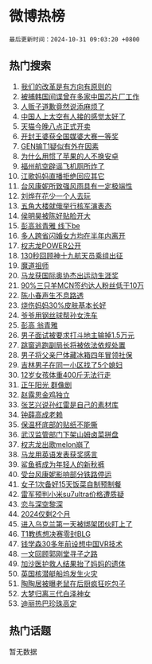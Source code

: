 # 微博热榜

`最后更新时间：2024-10-31 09:03:20 +0800`

## 热门搜索

1. [我们的改革是有方向有原则的](https://m.weibo.cn/search?containerid=100103type%3D1%26t%3D10%26q%3D%23%E6%88%91%E4%BB%AC%E7%9A%84%E6%94%B9%E9%9D%A9%E6%98%AF%E6%9C%89%E6%96%B9%E5%90%91%E6%9C%89%E5%8E%9F%E5%88%99%E7%9A%84%23&stream_entry_id=51&isnewpage=1&extparam=seat%3D1%26pos%3D0%26c_type%3D51%26cate%3D10103%26dgr%3D0%26q%3D%2523%25E6%2588%2591%25E4%25BB%25AC%25E7%259A%2584%25E6%2594%25B9%25E9%259D%25A9%25E6%2598%25AF%25E6%259C%2589%25E6%2596%25B9%25E5%2590%2591%25E6%259C%2589%25E5%258E%259F%25E5%2588%2599%25E7%259A%2584%2523%26filter_type%3Drealtimehot%26stream_entry_id%3D51%26display_time%3D1730336599%26pre_seqid%3D17303365995100124510782)
1. [被捕韩国间谍曾在多家中国芯片厂工作](https://m.weibo.cn/search?containerid=100103type%3D1%26t%3D10%26q%3D%23%E8%A2%AB%E6%8D%95%E9%9F%A9%E5%9B%BD%E9%97%B4%E8%B0%8D%E6%9B%BE%E5%9C%A8%E5%A4%9A%E5%AE%B6%E4%B8%AD%E5%9B%BD%E8%8A%AF%E7%89%87%E5%8E%82%E5%B7%A5%E4%BD%9C%23&stream_entry_id=31&isnewpage=1&extparam=seat%3D1%26pos%3D0%26lcate%3D5001%26q%3D%2523%25E8%25A2%25AB%25E6%258D%2595%25E9%259F%25A9%25E5%259B%25BD%25E9%2597%25B4%25E8%25B0%258D%25E6%259B%25BE%25E5%259C%25A8%25E5%25A4%259A%25E5%25AE%25B6%25E4%25B8%25AD%25E5%259B%25BD%25E8%258A%25AF%25E7%2589%2587%25E5%258E%2582%25E5%25B7%25A5%25E4%25BD%259C%2523%26filter_type%3Drealtimehot%26dgr%3D0%26c_type%3D31%26realpos%3D1%26flag%3D0%26cate%3D5001%26band_rank%3D1%26stream_entry_id%3D31%26display_time%3D1730336599%26pre_seqid%3D17303365995100124510782)
1. [人贩子道歉竟然说添麻烦了](https://m.weibo.cn/search?containerid=100103type%3D1%26t%3D10%26q%3D%23%E4%BA%BA%E8%B4%A9%E5%AD%90%E9%81%93%E6%AD%89%E7%AB%9F%E7%84%B6%E8%AF%B4%E6%B7%BB%E9%BA%BB%E7%83%A6%E4%BA%86%23&stream_entry_id=31&isnewpage=1&extparam=seat%3D1%26pos%3D1%26lcate%3D5001%26q%3D%2523%25E4%25BA%25BA%25E8%25B4%25A9%25E5%25AD%2590%25E9%2581%2593%25E6%25AD%2589%25E7%25AB%259F%25E7%2584%25B6%25E8%25AF%25B4%25E6%25B7%25BB%25E9%25BA%25BB%25E7%2583%25A6%25E4%25BA%2586%2523%26filter_type%3Drealtimehot%26dgr%3D0%26c_type%3D31%26realpos%3D2%26flag%3D0%26cate%3D5001%26band_rank%3D2%26stream_entry_id%3D31%26display_time%3D1730336599%26pre_seqid%3D17303365995100124510782)
1. [中国人上太空有人接的感觉太好了](https://m.weibo.cn/search?containerid=100103type%3D1%26t%3D10%26q%3D%23%E4%B8%AD%E5%9B%BD%E4%BA%BA%E4%B8%8A%E5%A4%AA%E7%A9%BA%E6%9C%89%E4%BA%BA%E6%8E%A5%E7%9A%84%E6%84%9F%E8%A7%89%E5%A4%AA%E5%A5%BD%E4%BA%86%23&stream_entry_id=31&isnewpage=1&extparam=seat%3D1%26pos%3D2%26lcate%3D5001%26q%3D%2523%25E4%25B8%25AD%25E5%259B%25BD%25E4%25BA%25BA%25E4%25B8%258A%25E5%25A4%25AA%25E7%25A9%25BA%25E6%259C%2589%25E4%25BA%25BA%25E6%258E%25A5%25E7%259A%2584%25E6%2584%259F%25E8%25A7%2589%25E5%25A4%25AA%25E5%25A5%25BD%25E4%25BA%2586%2523%26filter_type%3Drealtimehot%26dgr%3D0%26c_type%3D31%26realpos%3D3%26flag%3D0%26cate%3D5001%26band_rank%3D3%26stream_entry_id%3D31%26display_time%3D1730336599%26pre_seqid%3D17303365995100124510782)
1. [天猫今晚八点正式开卖](https://m.weibo.cn/search?containerid=100103type%3D1%26t%3D10%26q%3D%23%E5%A4%A9%E7%8C%AB%E4%BB%8A%E6%99%9A%E5%85%AB%E7%82%B9%E6%AD%A3%E5%BC%8F%E5%BC%80%E5%8D%96%23&stream_entry_id=31&isnewpage=1&extparam=seat%3D1%26pos%3D3%26lcate%3D5001%26is_ad_pos%3D1%26q%3D%2523%25E5%25A4%25A9%25E7%258C%25AB%25E4%25BB%258A%25E6%2599%259A%25E5%2585%25AB%25E7%2582%25B9%25E6%25AD%25A3%25E5%25BC%258F%25E5%25BC%2580%25E5%258D%2596%2523%26filter_type%3Drealtimehot%26dgr%3D0%26adid%3D262545%26cate%3D5001%26topic_ad%3D1%26band_rank%3D4%26c_type%3D31%26stream_entry_id%3D31%26display_time%3D1730336599%26pre_seqid%3D17303365995100124510782)
1. [开封王婆获全国媒婆大赛一等奖](https://m.weibo.cn/search?containerid=100103type%3D1%26t%3D10%26q%3D%23%E5%BC%80%E5%B0%81%E7%8E%8B%E5%A9%86%E8%8E%B7%E5%85%A8%E5%9B%BD%E5%AA%92%E5%A9%86%E5%A4%A7%E8%B5%9B%E4%B8%80%E7%AD%89%E5%A5%96%23&stream_entry_id=31&isnewpage=1&extparam=seat%3D1%26pos%3D4%26lcate%3D5001%26q%3D%2523%25E5%25BC%2580%25E5%25B0%2581%25E7%258E%258B%25E5%25A9%2586%25E8%258E%25B7%25E5%2585%25A8%25E5%259B%25BD%25E5%25AA%2592%25E5%25A9%2586%25E5%25A4%25A7%25E8%25B5%259B%25E4%25B8%2580%25E7%25AD%2589%25E5%25A5%2596%2523%26filter_type%3Drealtimehot%26dgr%3D0%26c_type%3D31%26realpos%3D4%26flag%3D1%26cate%3D5001%26band_rank%3D4%26stream_entry_id%3D31%26display_time%3D1730336599%26pre_seqid%3D17303365995100124510782)
1. [GEN输T1疑似有外在因素](https://m.weibo.cn/search?containerid=100103type%3D1%26t%3D10%26q%3D%23GEN%E8%BE%93T1%E7%96%91%E4%BC%BC%E6%9C%89%E5%A4%96%E5%9C%A8%E5%9B%A0%E7%B4%A0%23&stream_entry_id=31&isnewpage=1&extparam=seat%3D1%26pos%3D5%26lcate%3D5001%26q%3D%2523GEN%25E8%25BE%2593T1%25E7%2596%2591%25E4%25BC%25BC%25E6%259C%2589%25E5%25A4%2596%25E5%259C%25A8%25E5%259B%25A0%25E7%25B4%25A0%2523%26filter_type%3Drealtimehot%26dgr%3D0%26c_type%3D31%26realpos%3D5%26flag%3D1%26cate%3D5001%26band_rank%3D5%26stream_entry_id%3D31%26display_time%3D1730336599%26pre_seqid%3D17303365995100124510782)
1. [为什么用惯了苹果的人不换安卓](https://m.weibo.cn/search?containerid=100103type%3D1%26t%3D10%26q%3D%23%E4%B8%BA%E4%BB%80%E4%B9%88%E7%94%A8%E6%83%AF%E4%BA%86%E8%8B%B9%E6%9E%9C%E7%9A%84%E4%BA%BA%E4%B8%8D%E6%8D%A2%E5%AE%89%E5%8D%93%23&stream_entry_id=31&isnewpage=1&extparam=seat%3D1%26pos%3D6%26lcate%3D5001%26q%3D%2523%25E4%25B8%25BA%25E4%25BB%2580%25E4%25B9%2588%25E7%2594%25A8%25E6%2583%25AF%25E4%25BA%2586%25E8%258B%25B9%25E6%259E%259C%25E7%259A%2584%25E4%25BA%25BA%25E4%25B8%258D%25E6%258D%25A2%25E5%25AE%2589%25E5%258D%2593%2523%26filter_type%3Drealtimehot%26dgr%3D0%26c_type%3D31%26realpos%3D6%26flag%3D0%26cate%3D5001%26band_rank%3D6%26stream_entry_id%3D31%26display_time%3D1730336599%26pre_seqid%3D17303365995100124510782)
1. [福州航空辟谣飞机厕所炸了](https://m.weibo.cn/search?containerid=100103type%3D1%26t%3D10%26q%3D%23%E7%A6%8F%E5%B7%9E%E8%88%AA%E7%A9%BA%E8%BE%9F%E8%B0%A3%E9%A3%9E%E6%9C%BA%E5%8E%95%E6%89%80%E7%82%B8%E4%BA%86%23&stream_entry_id=31&isnewpage=1&extparam=seat%3D1%26pos%3D7%26lcate%3D5001%26is_ad_pos%3D1%26q%3D%2523%25E7%25A6%258F%25E5%25B7%259E%25E8%2588%25AA%25E7%25A9%25BA%25E8%25BE%259F%25E8%25B0%25A3%25E9%25A3%259E%25E6%259C%25BA%25E5%258E%2595%25E6%2589%2580%25E7%2582%25B8%25E4%25BA%2586%2523%26filter_type%3Drealtimehot%26dgr%3D0%26cate%3D5001%26adid%3D262643%26band_rank%3D7%26c_type%3D31%26stream_entry_id%3D31%26display_time%3D1730336599%26pre_seqid%3D17303365995100124510782)
1. [江歌妈妈直播拒绝回应其它](https://m.weibo.cn/search?containerid=100103type%3D1%26t%3D10%26q%3D%23%E6%B1%9F%E6%AD%8C%E5%A6%88%E5%A6%88%E7%9B%B4%E6%92%AD%E6%8B%92%E7%BB%9D%E5%9B%9E%E5%BA%94%E5%85%B6%E5%AE%83%23&stream_entry_id=31&isnewpage=1&extparam=seat%3D1%26pos%3D8%26lcate%3D5001%26q%3D%2523%25E6%25B1%259F%25E6%25AD%258C%25E5%25A6%2588%25E5%25A6%2588%25E7%259B%25B4%25E6%2592%25AD%25E6%258B%2592%25E7%25BB%259D%25E5%259B%259E%25E5%25BA%2594%25E5%2585%25B6%25E5%25AE%2583%2523%26filter_type%3Drealtimehot%26dgr%3D0%26c_type%3D31%26realpos%3D7%26flag%3D1%26cate%3D5001%26band_rank%3D7%26stream_entry_id%3D31%26display_time%3D1730336599%26pre_seqid%3D17303365995100124510782)
1. [台风康妮所致强风雨具有一定极端性](https://m.weibo.cn/search?containerid=100103type%3D1%26t%3D10%26q%3D%23%E5%8F%B0%E9%A3%8E%E5%BA%B7%E5%A6%AE%E6%89%80%E8%87%B4%E5%BC%BA%E9%A3%8E%E9%9B%A8%E5%85%B7%E6%9C%89%E4%B8%80%E5%AE%9A%E6%9E%81%E7%AB%AF%E6%80%A7%23&stream_entry_id=31&isnewpage=1&extparam=seat%3D1%26pos%3D9%26lcate%3D5001%26q%3D%2523%25E5%258F%25B0%25E9%25A3%258E%25E5%25BA%25B7%25E5%25A6%25AE%25E6%2589%2580%25E8%2587%25B4%25E5%25BC%25BA%25E9%25A3%258E%25E9%259B%25A8%25E5%2585%25B7%25E6%259C%2589%25E4%25B8%2580%25E5%25AE%259A%25E6%259E%2581%25E7%25AB%25AF%25E6%2580%25A7%2523%26filter_type%3Drealtimehot%26dgr%3D0%26c_type%3D31%26realpos%3D8%26flag%3D0%26cate%3D5001%26band_rank%3D8%26stream_entry_id%3D31%26display_time%3D1730336599%26pre_seqid%3D17303365995100124510782)
1. [刘烨在花少一个人去玩](https://m.weibo.cn/search?containerid=100103type%3D1%26t%3D10%26q%3D%E5%88%98%E7%83%A8%E5%9C%A8%E8%8A%B1%E5%B0%91%E4%B8%80%E4%B8%AA%E4%BA%BA%E5%8E%BB%E7%8E%A9&stream_entry_id=31&isnewpage=1&extparam=seat%3D1%26pos%3D10%26lcate%3D5001%26q%3D%25E5%2588%2598%25E7%2583%25A8%25E5%259C%25A8%25E8%258A%25B1%25E5%25B0%2591%25E4%25B8%2580%25E4%25B8%25AA%25E4%25BA%25BA%25E5%258E%25BB%25E7%258E%25A9%26filter_type%3Drealtimehot%26dgr%3D0%26c_type%3D31%26realpos%3D9%26flag%3D0%26cate%3D5001%26band_rank%3D9%26stream_entry_id%3D31%26display_time%3D1730336599%26pre_seqid%3D17303365995100124510782)
1. [五角大楼就俄举行核军演表态](https://m.weibo.cn/search?containerid=100103type%3D1%26t%3D10%26q%3D%23%E4%BA%94%E8%A7%92%E5%A4%A7%E6%A5%BC%E5%B0%B1%E4%BF%84%E4%B8%BE%E8%A1%8C%E6%A0%B8%E5%86%9B%E6%BC%94%E8%A1%A8%E6%80%81%23&stream_entry_id=31&isnewpage=1&extparam=seat%3D1%26pos%3D11%26lcate%3D5001%26q%3D%2523%25E4%25BA%2594%25E8%25A7%2592%25E5%25A4%25A7%25E6%25A5%25BC%25E5%25B0%25B1%25E4%25BF%2584%25E4%25B8%25BE%25E8%25A1%258C%25E6%25A0%25B8%25E5%2586%259B%25E6%25BC%2594%25E8%25A1%25A8%25E6%2580%2581%2523%26filter_type%3Drealtimehot%26dgr%3D0%26c_type%3D31%26realpos%3D10%26flag%3D0%26cate%3D5001%26band_rank%3D10%26stream_entry_id%3D31%26display_time%3D1730336599%26pre_seqid%3D17303365995100124510782)
1. [侯明昊被陈好贴脸开大](https://m.weibo.cn/search?containerid=100103type%3D1%26t%3D10%26q%3D%23%E4%BE%AF%E6%98%8E%E6%98%8A%E8%A2%AB%E9%99%88%E5%A5%BD%E8%B4%B4%E8%84%B8%E5%BC%80%E5%A4%A7%23&stream_entry_id=31&isnewpage=1&extparam=seat%3D1%26pos%3D12%26lcate%3D5001%26q%3D%2523%25E4%25BE%25AF%25E6%2598%258E%25E6%2598%258A%25E8%25A2%25AB%25E9%2599%2588%25E5%25A5%25BD%25E8%25B4%25B4%25E8%2584%25B8%25E5%25BC%2580%25E5%25A4%25A7%2523%26filter_type%3Drealtimehot%26dgr%3D0%26c_type%3D31%26realpos%3D11%26flag%3D0%26cate%3D5001%26band_rank%3D11%26stream_entry_id%3D31%26display_time%3D1730336599%26pre_seqid%3D17303365995100124510782)
1. [彭高翁青雅 线下be](https://m.weibo.cn/search?containerid=100103type%3D1%26t%3D10%26q%3D%E5%BD%AD%E9%AB%98%E7%BF%81%E9%9D%92%E9%9B%85+%E7%BA%BF%E4%B8%8Bbe&stream_entry_id=31&isnewpage=1&extparam=seat%3D1%26pos%3D13%26lcate%3D5001%26q%3D%25E5%25BD%25AD%25E9%25AB%2598%25E7%25BF%2581%25E9%259D%2592%25E9%259B%2585%2520%25E7%25BA%25BF%25E4%25B8%258Bbe%26filter_type%3Drealtimehot%26dgr%3D0%26c_type%3D31%26realpos%3D12%26flag%3D0%26cate%3D5001%26band_rank%3D12%26stream_entry_id%3D31%26display_time%3D1730336599%26pre_seqid%3D17303365995100124510782)
1. [多人跨省闪婚女方均在半年内离开](https://m.weibo.cn/search?containerid=100103type%3D1%26t%3D10%26q%3D%23%E5%A4%9A%E4%BA%BA%E8%B7%A8%E7%9C%81%E9%97%AA%E5%A9%9A%E5%A5%B3%E6%96%B9%E5%9D%87%E5%9C%A8%E5%8D%8A%E5%B9%B4%E5%86%85%E7%A6%BB%E5%BC%80%23&stream_entry_id=31&isnewpage=1&extparam=seat%3D1%26pos%3D14%26lcate%3D5001%26q%3D%2523%25E5%25A4%259A%25E4%25BA%25BA%25E8%25B7%25A8%25E7%259C%2581%25E9%2597%25AA%25E5%25A9%259A%25E5%25A5%25B3%25E6%2596%25B9%25E5%259D%2587%25E5%259C%25A8%25E5%258D%258A%25E5%25B9%25B4%25E5%2586%2585%25E7%25A6%25BB%25E5%25BC%2580%2523%26filter_type%3Drealtimehot%26dgr%3D0%26c_type%3D31%26realpos%3D13%26flag%3D0%26cate%3D5001%26band_rank%3D13%26stream_entry_id%3D31%26display_time%3D1730336599%26pre_seqid%3D17303365995100124510782)
1. [权志龙POWER公开](https://m.weibo.cn/search?containerid=100103type%3D1%26t%3D10%26q%3D%23%E6%9D%83%E5%BF%97%E9%BE%99POWER%E5%85%AC%E5%BC%80%23&stream_entry_id=31&isnewpage=1&extparam=seat%3D1%26pos%3D15%26lcate%3D5001%26q%3D%2523%25E6%259D%2583%25E5%25BF%2597%25E9%25BE%2599POWER%25E5%2585%25AC%25E5%25BC%2580%2523%26filter_type%3Drealtimehot%26dgr%3D0%26c_type%3D31%26realpos%3D14%26flag%3D1%26cate%3D5001%26band_rank%3D14%26stream_entry_id%3D31%26display_time%3D1730336599%26pre_seqid%3D17303365995100124510782)
1. [130秒回顾神十九航天员乘组出征](https://m.weibo.cn/search?containerid=100103type%3D1%26t%3D10%26q%3D%23130%E7%A7%92%E5%9B%9E%E9%A1%BE%E7%A5%9E%E5%8D%81%E4%B9%9D%E8%88%AA%E5%A4%A9%E5%91%98%E4%B9%98%E7%BB%84%E5%87%BA%E5%BE%81%23&stream_entry_id=31&isnewpage=1&extparam=seat%3D1%26pos%3D16%26lcate%3D5001%26q%3D%2523130%25E7%25A7%2592%25E5%259B%259E%25E9%25A1%25BE%25E7%25A5%259E%25E5%258D%2581%25E4%25B9%259D%25E8%2588%25AA%25E5%25A4%25A9%25E5%2591%2598%25E4%25B9%2598%25E7%25BB%2584%25E5%2587%25BA%25E5%25BE%2581%2523%26filter_type%3Drealtimehot%26dgr%3D0%26c_type%3D31%26realpos%3D15%26flag%3D1%26cate%3D5001%26band_rank%3D15%26stream_entry_id%3D31%26display_time%3D1730336599%26pre_seqid%3D17303365995100124510782)
1. [魔道祖师](https://m.weibo.cn/search?containerid=100103type%3D1%26t%3D10%26q%3D%E9%AD%94%E9%81%93%E7%A5%96%E5%B8%88&stream_entry_id=31&isnewpage=1&extparam=seat%3D1%26pos%3D17%26lcate%3D5001%26q%3D%25E9%25AD%2594%25E9%2581%2593%25E7%25A5%2596%25E5%25B8%2588%26filter_type%3Drealtimehot%26dgr%3D0%26c_type%3D31%26realpos%3D16%26flag%3D1%26cate%3D5001%26band_rank%3D16%26stream_entry_id%3D31%26display_time%3D1730336599%26pre_seqid%3D17303365995100124510782)
1. [马龙获国际奥协杰出运动生涯奖](https://m.weibo.cn/search?containerid=100103type%3D1%26t%3D10%26q%3D%23%E9%A9%AC%E9%BE%99%E8%8E%B7%E5%9B%BD%E9%99%85%E5%A5%A5%E5%8D%8F%E6%9D%B0%E5%87%BA%E8%BF%90%E5%8A%A8%E7%94%9F%E6%B6%AF%E5%A5%96%23&stream_entry_id=31&isnewpage=1&extparam=seat%3D1%26pos%3D18%26lcate%3D5001%26q%3D%2523%25E9%25A9%25AC%25E9%25BE%2599%25E8%258E%25B7%25E5%259B%25BD%25E9%2599%2585%25E5%25A5%25A5%25E5%258D%258F%25E6%259D%25B0%25E5%2587%25BA%25E8%25BF%2590%25E5%258A%25A8%25E7%2594%259F%25E6%25B6%25AF%25E5%25A5%2596%2523%26filter_type%3Drealtimehot%26dgr%3D0%26c_type%3D31%26realpos%3D17%26flag%3D1%26cate%3D5001%26band_rank%3D17%26stream_entry_id%3D31%26display_time%3D1730336599%26pre_seqid%3D17303365995100124510782)
1. [90%三只羊MCN签约达人粉丝低于10万](https://m.weibo.cn/search?containerid=100103type%3D1%26t%3D10%26q%3D%2390%25%E4%B8%89%E5%8F%AA%E7%BE%8AMCN%E7%AD%BE%E7%BA%A6%E8%BE%BE%E4%BA%BA%E7%B2%89%E4%B8%9D%E4%BD%8E%E4%BA%8E10%E4%B8%87%23&stream_entry_id=31&isnewpage=1&extparam=seat%3D1%26pos%3D19%26lcate%3D5001%26q%3D%252390%2525%25E4%25B8%2589%25E5%258F%25AA%25E7%25BE%258AMCN%25E7%25AD%25BE%25E7%25BA%25A6%25E8%25BE%25BE%25E4%25BA%25BA%25E7%25B2%2589%25E4%25B8%259D%25E4%25BD%258E%25E4%25BA%258E10%25E4%25B8%2587%2523%26filter_type%3Drealtimehot%26dgr%3D0%26c_type%3D31%26realpos%3D18%26flag%3D0%26cate%3D5001%26band_rank%3D18%26stream_entry_id%3D31%26display_time%3D1730336599%26pre_seqid%3D17303365995100124510782)
1. [陈小春声生不息路透](https://m.weibo.cn/search?containerid=100103type%3D1%26t%3D10%26q%3D%E9%99%88%E5%B0%8F%E6%98%A5%E5%A3%B0%E7%94%9F%E4%B8%8D%E6%81%AF%E8%B7%AF%E9%80%8F&stream_entry_id=31&isnewpage=1&extparam=seat%3D1%26pos%3D20%26lcate%3D5001%26q%3D%25E9%2599%2588%25E5%25B0%258F%25E6%2598%25A5%25E5%25A3%25B0%25E7%2594%259F%25E4%25B8%258D%25E6%2581%25AF%25E8%25B7%25AF%25E9%2580%258F%26filter_type%3Drealtimehot%26dgr%3D0%26c_type%3D31%26realpos%3D19%26flag%3D1%26cate%3D5001%26band_rank%3D19%26stream_entry_id%3D31%26display_time%3D1730336599%26pre_seqid%3D17303365995100124510782)
1. [烧伤妈妈30%皮肤基本长好](https://m.weibo.cn/search?containerid=100103type%3D1%26t%3D10%26q%3D%23%E7%83%A7%E4%BC%A4%E5%A6%88%E5%A6%8830%25%E7%9A%AE%E8%82%A4%E5%9F%BA%E6%9C%AC%E9%95%BF%E5%A5%BD%23&stream_entry_id=31&isnewpage=1&extparam=seat%3D1%26pos%3D21%26lcate%3D5001%26q%3D%2523%25E7%2583%25A7%25E4%25BC%25A4%25E5%25A6%2588%25E5%25A6%258830%2525%25E7%259A%25AE%25E8%2582%25A4%25E5%259F%25BA%25E6%259C%25AC%25E9%2595%25BF%25E5%25A5%25BD%2523%26filter_type%3Drealtimehot%26dgr%3D0%26c_type%3D31%26realpos%3D20%26flag%3D0%26cate%3D5001%26band_rank%3D20%26stream_entry_id%3D31%26display_time%3D1730336599%26pre_seqid%3D17303365995100124510782)
1. [爷爷用钢丝球帮孙女洗车](https://m.weibo.cn/search?containerid=100103type%3D1%26t%3D10%26q%3D%23%E7%88%B7%E7%88%B7%E7%94%A8%E9%92%A2%E4%B8%9D%E7%90%83%E5%B8%AE%E5%AD%99%E5%A5%B3%E6%B4%97%E8%BD%A6%23&stream_entry_id=31&isnewpage=1&extparam=seat%3D1%26pos%3D22%26lcate%3D5001%26q%3D%2523%25E7%2588%25B7%25E7%2588%25B7%25E7%2594%25A8%25E9%2592%25A2%25E4%25B8%259D%25E7%2590%2583%25E5%25B8%25AE%25E5%25AD%2599%25E5%25A5%25B3%25E6%25B4%2597%25E8%25BD%25A6%2523%26filter_type%3Drealtimehot%26dgr%3D0%26c_type%3D31%26realpos%3D21%26flag%3D32768%26cate%3D5001%26band_rank%3D21%26stream_entry_id%3D31%26display_time%3D1730336599%26pre_seqid%3D17303365995100124510782)
1. [彭高 翁青雅](https://m.weibo.cn/search?containerid=100103type%3D1%26t%3D10%26q%3D%E5%BD%AD%E9%AB%98+%E7%BF%81%E9%9D%92%E9%9B%85&stream_entry_id=31&isnewpage=1&extparam=seat%3D1%26pos%3D23%26lcate%3D5001%26q%3D%25E5%25BD%25AD%25E9%25AB%2598%2520%25E7%25BF%2581%25E9%259D%2592%25E9%259B%2585%26filter_type%3Drealtimehot%26dgr%3D0%26c_type%3D31%26realpos%3D22%26flag%3D0%26cate%3D5001%26band_rank%3D22%26stream_entry_id%3D31%26display_time%3D1730336599%26pre_seqid%3D17303365995100124510782)
1. [男子面试被要求打斗地主输掉1.5万元](https://m.weibo.cn/search?containerid=100103type%3D1%26t%3D10%26q%3D%23%E7%94%B7%E5%AD%90%E9%9D%A2%E8%AF%95%E8%A2%AB%E8%A6%81%E6%B1%82%E6%89%93%E6%96%97%E5%9C%B0%E4%B8%BB%E8%BE%93%E6%8E%891.5%E4%B8%87%E5%85%83%23&stream_entry_id=31&isnewpage=1&extparam=seat%3D1%26pos%3D24%26lcate%3D5001%26q%3D%2523%25E7%2594%25B7%25E5%25AD%2590%25E9%259D%25A2%25E8%25AF%2595%25E8%25A2%25AB%25E8%25A6%2581%25E6%25B1%2582%25E6%2589%2593%25E6%2596%2597%25E5%259C%25B0%25E4%25B8%25BB%25E8%25BE%2593%25E6%258E%25891.5%25E4%25B8%2587%25E5%2585%2583%2523%26filter_type%3Drealtimehot%26dgr%3D0%26c_type%3D31%26realpos%3D23%26flag%3D0%26cate%3D5001%26band_rank%3D23%26stream_entry_id%3D31%26display_time%3D1730336599%26pre_seqid%3D17303365995100124510782)
1. [跳窗逃跑副局长将被依法依规处置](https://m.weibo.cn/search?containerid=100103type%3D1%26t%3D10%26q%3D%23%E8%B7%B3%E7%AA%97%E9%80%83%E8%B7%91%E5%89%AF%E5%B1%80%E9%95%BF%E5%B0%86%E8%A2%AB%E4%BE%9D%E6%B3%95%E4%BE%9D%E8%A7%84%E5%A4%84%E7%BD%AE%23&stream_entry_id=31&isnewpage=1&extparam=seat%3D1%26pos%3D25%26lcate%3D5001%26q%3D%2523%25E8%25B7%25B3%25E7%25AA%2597%25E9%2580%2583%25E8%25B7%2591%25E5%2589%25AF%25E5%25B1%2580%25E9%2595%25BF%25E5%25B0%2586%25E8%25A2%25AB%25E4%25BE%259D%25E6%25B3%2595%25E4%25BE%259D%25E8%25A7%2584%25E5%25A4%2584%25E7%25BD%25AE%2523%26filter_type%3Drealtimehot%26dgr%3D0%26c_type%3D31%26realpos%3D24%26flag%3D0%26cate%3D5001%26band_rank%3D24%26stream_entry_id%3D31%26display_time%3D1730336599%26pre_seqid%3D17303365995100124510782)
1. [男子将父亲尸体藏冰箱四年冒领社保](https://m.weibo.cn/search?containerid=100103type%3D1%26t%3D10%26q%3D%23%E7%94%B7%E5%AD%90%E5%B0%86%E7%88%B6%E4%BA%B2%E5%B0%B8%E4%BD%93%E8%97%8F%E5%86%B0%E7%AE%B1%E5%9B%9B%E5%B9%B4%E5%86%92%E9%A2%86%E7%A4%BE%E4%BF%9D%23&stream_entry_id=31&isnewpage=1&extparam=seat%3D1%26pos%3D26%26lcate%3D5001%26q%3D%2523%25E7%2594%25B7%25E5%25AD%2590%25E5%25B0%2586%25E7%2588%25B6%25E4%25BA%25B2%25E5%25B0%25B8%25E4%25BD%2593%25E8%2597%258F%25E5%2586%25B0%25E7%25AE%25B1%25E5%259B%259B%25E5%25B9%25B4%25E5%2586%2592%25E9%25A2%2586%25E7%25A4%25BE%25E4%25BF%259D%2523%26filter_type%3Drealtimehot%26dgr%3D0%26c_type%3D31%26realpos%3D25%26flag%3D0%26cate%3D5001%26band_rank%3D25%26stream_entry_id%3D31%26display_time%3D1730336599%26pre_seqid%3D17303365995100124510782)
1. [吉林男子在同一小区找了5个媳妇](https://m.weibo.cn/search?containerid=100103type%3D1%26t%3D10%26q%3D%23%E5%90%89%E6%9E%97%E7%94%B7%E5%AD%90%E5%9C%A8%E5%90%8C%E4%B8%80%E5%B0%8F%E5%8C%BA%E6%89%BE%E4%BA%865%E4%B8%AA%E5%AA%B3%E5%A6%87%23&stream_entry_id=31&isnewpage=1&extparam=seat%3D1%26pos%3D27%26lcate%3D5001%26q%3D%2523%25E5%2590%2589%25E6%259E%2597%25E7%2594%25B7%25E5%25AD%2590%25E5%259C%25A8%25E5%2590%258C%25E4%25B8%2580%25E5%25B0%258F%25E5%258C%25BA%25E6%2589%25BE%25E4%25BA%25865%25E4%25B8%25AA%25E5%25AA%25B3%25E5%25A6%2587%2523%26filter_type%3Drealtimehot%26dgr%3D0%26c_type%3D31%26realpos%3D26%26flag%3D1%26cate%3D5001%26band_rank%3D26%26stream_entry_id%3D31%26display_time%3D1730336599%26pre_seqid%3D17303365995100124510782)
1. [12岁女孩体重400斤无法行走](https://m.weibo.cn/search?containerid=100103type%3D1%26t%3D10%26q%3D%2312%E5%B2%81%E5%A5%B3%E5%AD%A9%E4%BD%93%E9%87%8D400%E6%96%A4%E6%97%A0%E6%B3%95%E8%A1%8C%E8%B5%B0%23&stream_entry_id=31&isnewpage=1&extparam=seat%3D1%26pos%3D28%26lcate%3D5001%26q%3D%252312%25E5%25B2%2581%25E5%25A5%25B3%25E5%25AD%25A9%25E4%25BD%2593%25E9%2587%258D400%25E6%2596%25A4%25E6%2597%25A0%25E6%25B3%2595%25E8%25A1%258C%25E8%25B5%25B0%2523%26filter_type%3Drealtimehot%26dgr%3D0%26c_type%3D31%26realpos%3D27%26flag%3D0%26cate%3D5001%26band_rank%3D27%26stream_entry_id%3D31%26display_time%3D1730336599%26pre_seqid%3D17303365995100124510782)
1. [正午阳光 群像剧](https://m.weibo.cn/search?containerid=100103type%3D1%26t%3D10%26q%3D%E6%AD%A3%E5%8D%88%E9%98%B3%E5%85%89+%E7%BE%A4%E5%83%8F%E5%89%A7&stream_entry_id=31&isnewpage=1&extparam=seat%3D1%26pos%3D29%26lcate%3D5001%26q%3D%25E6%25AD%25A3%25E5%258D%2588%25E9%2598%25B3%25E5%2585%2589%2520%25E7%25BE%25A4%25E5%2583%258F%25E5%2589%25A7%26filter_type%3Drealtimehot%26dgr%3D0%26c_type%3D31%26realpos%3D28%26flag%3D0%26cate%3D5001%26band_rank%3D28%26stream_entry_id%3D31%26display_time%3D1730336599%26pre_seqid%3D17303365995100124510782)
1. [赵露思金鸡独立](https://m.weibo.cn/search?containerid=100103type%3D1%26t%3D10%26q%3D%23%E8%B5%B5%E9%9C%B2%E6%80%9D%E9%87%91%E9%B8%A1%E7%8B%AC%E7%AB%8B%23&stream_entry_id=31&isnewpage=1&extparam=seat%3D1%26pos%3D30%26lcate%3D5001%26q%3D%2523%25E8%25B5%25B5%25E9%259C%25B2%25E6%2580%259D%25E9%2587%2591%25E9%25B8%25A1%25E7%258B%25AC%25E7%25AB%258B%2523%26filter_type%3Drealtimehot%26dgr%3D0%26c_type%3D31%26realpos%3D29%26flag%3D1%26cate%3D5001%26band_rank%3D29%26stream_entry_id%3D31%26display_time%3D1730336599%26pre_seqid%3D17303365995100124510782)
1. [张艺兴说孙红雷是自己的素材库](https://m.weibo.cn/search?containerid=100103type%3D1%26t%3D10%26q%3D%23%E5%BC%A0%E8%89%BA%E5%85%B4%E8%AF%B4%E5%AD%99%E7%BA%A2%E9%9B%B7%E6%98%AF%E8%87%AA%E5%B7%B1%E7%9A%84%E7%B4%A0%E6%9D%90%E5%BA%93%23&stream_entry_id=31&isnewpage=1&extparam=seat%3D1%26pos%3D31%26lcate%3D5001%26q%3D%2523%25E5%25BC%25A0%25E8%2589%25BA%25E5%2585%25B4%25E8%25AF%25B4%25E5%25AD%2599%25E7%25BA%25A2%25E9%259B%25B7%25E6%2598%25AF%25E8%2587%25AA%25E5%25B7%25B1%25E7%259A%2584%25E7%25B4%25A0%25E6%259D%2590%25E5%25BA%2593%2523%26filter_type%3Drealtimehot%26dgr%3D0%26c_type%3D31%26realpos%3D30%26flag%3D0%26cate%3D5001%26band_rank%3D30%26stream_entry_id%3D31%26display_time%3D1730336599%26pre_seqid%3D17303365995100124510782)
1. [钟薛高成老赖](https://m.weibo.cn/search?containerid=100103type%3D1%26t%3D10%26q%3D%23%E9%92%9F%E8%96%9B%E9%AB%98%E6%88%90%E8%80%81%E8%B5%96%23&stream_entry_id=31&isnewpage=1&extparam=seat%3D1%26pos%3D32%26lcate%3D5001%26q%3D%2523%25E9%2592%259F%25E8%2596%259B%25E9%25AB%2598%25E6%2588%2590%25E8%2580%2581%25E8%25B5%2596%2523%26filter_type%3Drealtimehot%26dgr%3D0%26c_type%3D31%26realpos%3D31%26flag%3D1%26cate%3D5001%26band_rank%3D31%26stream_entry_id%3D31%26display_time%3D1730336599%26pre_seqid%3D17303365995100124510782)
1. [保温杯底部的贴纸不能撕](https://m.weibo.cn/search?containerid=100103type%3D1%26t%3D10%26q%3D%E4%BF%9D%E6%B8%A9%E6%9D%AF%E5%BA%95%E9%83%A8%E7%9A%84%E8%B4%B4%E7%BA%B8%E4%B8%8D%E8%83%BD%E6%92%95&stream_entry_id=31&isnewpage=1&extparam=seat%3D1%26pos%3D33%26lcate%3D5001%26q%3D%25E4%25BF%259D%25E6%25B8%25A9%25E6%259D%25AF%25E5%25BA%2595%25E9%2583%25A8%25E7%259A%2584%25E8%25B4%25B4%25E7%25BA%25B8%25E4%25B8%258D%25E8%2583%25BD%25E6%2592%2595%26filter_type%3Drealtimehot%26dgr%3D0%26c_type%3D31%26realpos%3D32%26flag%3D0%26cate%3D5001%26band_rank%3D32%26stream_entry_id%3D31%26display_time%3D1730336599%26pre_seqid%3D17303365995100124510782)
1. [武汉监管部门下架山姆卤菜拼盘](https://m.weibo.cn/search?containerid=100103type%3D1%26t%3D10%26q%3D%23%E6%AD%A6%E6%B1%89%E7%9B%91%E7%AE%A1%E9%83%A8%E9%97%A8%E4%B8%8B%E6%9E%B6%E5%B1%B1%E5%A7%86%E5%8D%A4%E8%8F%9C%E6%8B%BC%E7%9B%98%23&stream_entry_id=31&isnewpage=1&extparam=seat%3D1%26pos%3D34%26lcate%3D5001%26q%3D%2523%25E6%25AD%25A6%25E6%25B1%2589%25E7%259B%2591%25E7%25AE%25A1%25E9%2583%25A8%25E9%2597%25A8%25E4%25B8%258B%25E6%259E%25B6%25E5%25B1%25B1%25E5%25A7%2586%25E5%258D%25A4%25E8%258F%259C%25E6%258B%25BC%25E7%259B%2598%2523%26filter_type%3Drealtimehot%26dgr%3D0%26c_type%3D31%26realpos%3D33%26flag%3D0%26cate%3D5001%26band_rank%3D33%26stream_entry_id%3D31%26display_time%3D1730336599%26pre_seqid%3D17303365995100124510782)
1. [权志龙出歌melon崩了](https://m.weibo.cn/search?containerid=100103type%3D1%26t%3D10%26q%3D%23%E6%9D%83%E5%BF%97%E9%BE%99%E5%87%BA%E6%AD%8Cmelon%E5%B4%A9%E4%BA%86%23&stream_entry_id=31&isnewpage=1&extparam=seat%3D1%26pos%3D35%26lcate%3D5001%26q%3D%2523%25E6%259D%2583%25E5%25BF%2597%25E9%25BE%2599%25E5%2587%25BA%25E6%25AD%258Cmelon%25E5%25B4%25A9%25E4%25BA%2586%2523%26filter_type%3Drealtimehot%26dgr%3D0%26c_type%3D31%26realpos%3D34%26flag%3D1%26cate%3D5001%26band_rank%3D34%26stream_entry_id%3D31%26display_time%3D1730336599%26pre_seqid%3D17303365995100124510782)
1. [马龙用英语发表获奖感言](https://m.weibo.cn/search?containerid=100103type%3D1%26t%3D10%26q%3D%23%E9%A9%AC%E9%BE%99%E7%94%A8%E8%8B%B1%E8%AF%AD%E5%8F%91%E8%A1%A8%E8%8E%B7%E5%A5%96%E6%84%9F%E8%A8%80%23&stream_entry_id=31&isnewpage=1&extparam=seat%3D1%26pos%3D36%26lcate%3D5001%26q%3D%2523%25E9%25A9%25AC%25E9%25BE%2599%25E7%2594%25A8%25E8%258B%25B1%25E8%25AF%25AD%25E5%258F%2591%25E8%25A1%25A8%25E8%258E%25B7%25E5%25A5%2596%25E6%2584%259F%25E8%25A8%2580%2523%26filter_type%3Drealtimehot%26dgr%3D0%26c_type%3D31%26realpos%3D35%26flag%3D1%26cate%3D5001%26band_rank%3D35%26stream_entry_id%3D31%26display_time%3D1730336599%26pre_seqid%3D17303365995100124510782)
1. [鲨鱼裤成为年轻人的新秋裤](https://m.weibo.cn/search?containerid=100103type%3D1%26t%3D10%26q%3D%23%E9%B2%A8%E9%B1%BC%E8%A3%A4%E6%88%90%E4%B8%BA%E5%B9%B4%E8%BD%BB%E4%BA%BA%E7%9A%84%E6%96%B0%E7%A7%8B%E8%A3%A4%23&stream_entry_id=31&isnewpage=1&extparam=seat%3D1%26pos%3D37%26lcate%3D5001%26q%3D%2523%25E9%25B2%25A8%25E9%25B1%25BC%25E8%25A3%25A4%25E6%2588%2590%25E4%25B8%25BA%25E5%25B9%25B4%25E8%25BD%25BB%25E4%25BA%25BA%25E7%259A%2584%25E6%2596%25B0%25E7%25A7%258B%25E8%25A3%25A4%2523%26filter_type%3Drealtimehot%26dgr%3D0%26c_type%3D31%26realpos%3D36%26flag%3D0%26cate%3D5001%26band_rank%3D36%26stream_entry_id%3D31%26display_time%3D1730336599%26pre_seqid%3D17303365995100124510782)
1. [受台风康妮影响部分铁路停运](https://m.weibo.cn/search?containerid=100103type%3D1%26t%3D10%26q%3D%23%E5%8F%97%E5%8F%B0%E9%A3%8E%E5%BA%B7%E5%A6%AE%E5%BD%B1%E5%93%8D%E9%83%A8%E5%88%86%E9%93%81%E8%B7%AF%E5%81%9C%E8%BF%90%23&stream_entry_id=31&isnewpage=1&extparam=seat%3D1%26pos%3D38%26lcate%3D5001%26q%3D%2523%25E5%258F%2597%25E5%258F%25B0%25E9%25A3%258E%25E5%25BA%25B7%25E5%25A6%25AE%25E5%25BD%25B1%25E5%2593%258D%25E9%2583%25A8%25E5%2588%2586%25E9%2593%2581%25E8%25B7%25AF%25E5%2581%259C%25E8%25BF%2590%2523%26filter_type%3Drealtimehot%26dgr%3D0%26c_type%3D31%26realpos%3D37%26flag%3D0%26cate%3D5001%26band_rank%3D37%26stream_entry_id%3D31%26display_time%3D1730336599%26pre_seqid%3D17303365995100124510782)
1. [女子1次备好15天饭菜自制预制餐](https://m.weibo.cn/search?containerid=100103type%3D1%26t%3D10%26q%3D%23%E5%A5%B3%E5%AD%901%E6%AC%A1%E5%A4%87%E5%A5%BD15%E5%A4%A9%E9%A5%AD%E8%8F%9C%E8%87%AA%E5%88%B6%E9%A2%84%E5%88%B6%E9%A4%90%23&stream_entry_id=31&isnewpage=1&extparam=seat%3D1%26pos%3D39%26lcate%3D5001%26q%3D%2523%25E5%25A5%25B3%25E5%25AD%25901%25E6%25AC%25A1%25E5%25A4%2587%25E5%25A5%25BD15%25E5%25A4%25A9%25E9%25A5%25AD%25E8%258F%259C%25E8%2587%25AA%25E5%2588%25B6%25E9%25A2%2584%25E5%2588%25B6%25E9%25A4%2590%2523%26filter_type%3Drealtimehot%26dgr%3D0%26c_type%3D31%26realpos%3D38%26flag%3D0%26cate%3D5001%26band_rank%3D38%26stream_entry_id%3D31%26display_time%3D1730336599%26pre_seqid%3D17303365995100124510782)
1. [雷军预判小米su7ultra价格遭质疑](https://m.weibo.cn/search?containerid=100103type%3D1%26t%3D10%26q%3D%23%E9%9B%B7%E5%86%9B%E9%A2%84%E5%88%A4%E5%B0%8F%E7%B1%B3su7ultra%E4%BB%B7%E6%A0%BC%E9%81%AD%E8%B4%A8%E7%96%91%23&stream_entry_id=31&isnewpage=1&extparam=seat%3D1%26pos%3D40%26lcate%3D5001%26q%3D%2523%25E9%259B%25B7%25E5%2586%259B%25E9%25A2%2584%25E5%2588%25A4%25E5%25B0%258F%25E7%25B1%25B3su7ultra%25E4%25BB%25B7%25E6%25A0%25BC%25E9%2581%25AD%25E8%25B4%25A8%25E7%2596%2591%2523%26filter_type%3Drealtimehot%26dgr%3D0%26c_type%3D31%26realpos%3D39%26flag%3D1%26cate%3D5001%26band_rank%3D39%26stream_entry_id%3D31%26display_time%3D1730336599%26pre_seqid%3D17303365995100124510782)
1. [恋与深空黎深](https://m.weibo.cn/search?containerid=100103type%3D1%26t%3D10%26q%3D%23%E6%81%8B%E4%B8%8E%E6%B7%B1%E7%A9%BA%E9%BB%8E%E6%B7%B1%23&stream_entry_id=31&isnewpage=1&extparam=seat%3D1%26pos%3D41%26lcate%3D5001%26q%3D%2523%25E6%2581%258B%25E4%25B8%258E%25E6%25B7%25B1%25E7%25A9%25BA%25E9%25BB%258E%25E6%25B7%25B1%2523%26filter_type%3Drealtimehot%26dgr%3D0%26c_type%3D31%26realpos%3D40%26flag%3D1%26cate%3D5001%26band_rank%3D40%26stream_entry_id%3D31%26display_time%3D1730336599%26pre_seqid%3D17303365995100124510782)
1. [2024仅剩2个月](https://m.weibo.cn/search?containerid=100103type%3D1%26t%3D10%26q%3D%232024%E4%BB%85%E5%89%A92%E4%B8%AA%E6%9C%88%23&stream_entry_id=31&isnewpage=1&extparam=seat%3D1%26pos%3D42%26lcate%3D5001%26q%3D%25232024%25E4%25BB%2585%25E5%2589%25A92%25E4%25B8%25AA%25E6%259C%2588%2523%26filter_type%3Drealtimehot%26dgr%3D0%26c_type%3D31%26realpos%3D41%26flag%3D1%26cate%3D5001%26band_rank%3D41%26stream_entry_id%3D31%26display_time%3D1730336599%26pre_seqid%3D17303365995100124510782)
1. [进入乌克兰第一天被绑架团伙盯上了](https://m.weibo.cn/search?containerid=100103type%3D1%26t%3D10%26q%3D%E8%BF%9B%E5%85%A5%E4%B9%8C%E5%85%8B%E5%85%B0%E7%AC%AC%E4%B8%80%E5%A4%A9%E8%A2%AB%E7%BB%91%E6%9E%B6%E5%9B%A2%E4%BC%99%E7%9B%AF%E4%B8%8A%E4%BA%86&stream_entry_id=31&isnewpage=1&extparam=seat%3D1%26pos%3D43%26lcate%3D5001%26q%3D%25E8%25BF%259B%25E5%2585%25A5%25E4%25B9%258C%25E5%2585%258B%25E5%2585%25B0%25E7%25AC%25AC%25E4%25B8%2580%25E5%25A4%25A9%25E8%25A2%25AB%25E7%25BB%2591%25E6%259E%25B6%25E5%259B%25A2%25E4%25BC%2599%25E7%259B%25AF%25E4%25B8%258A%25E4%25BA%2586%26filter_type%3Drealtimehot%26dgr%3D0%26c_type%3D31%26realpos%3D42%26flag%3D1%26cate%3D5001%26band_rank%3D42%26stream_entry_id%3D31%26display_time%3D1730336599%26pre_seqid%3D17303365995100124510782)
1. [T1教练想决赛零封BLG](https://m.weibo.cn/search?containerid=100103type%3D1%26t%3D10%26q%3D%23T1%E6%95%99%E7%BB%83%E6%83%B3%E5%86%B3%E8%B5%9B%E9%9B%B6%E5%B0%81BLG%23&stream_entry_id=31&isnewpage=1&extparam=seat%3D1%26pos%3D44%26lcate%3D5001%26q%3D%2523T1%25E6%2595%2599%25E7%25BB%2583%25E6%2583%25B3%25E5%2586%25B3%25E8%25B5%259B%25E9%259B%25B6%25E5%25B0%2581BLG%2523%26filter_type%3Drealtimehot%26dgr%3D0%26c_type%3D31%26realpos%3D43%26flag%3D1%26cate%3D5001%26band_rank%3D43%26stream_entry_id%3D31%26display_time%3D1730336599%26pre_seqid%3D17303365995100124510782)
1. [钱学森30多年前设想中国VR技术](https://m.weibo.cn/search?containerid=100103type%3D1%26t%3D10%26q%3D%23%E9%92%B1%E5%AD%A6%E6%A3%AE30%E5%A4%9A%E5%B9%B4%E5%89%8D%E8%AE%BE%E6%83%B3%E4%B8%AD%E5%9B%BDVR%E6%8A%80%E6%9C%AF%23&stream_entry_id=31&isnewpage=1&extparam=seat%3D1%26pos%3D45%26lcate%3D5001%26q%3D%2523%25E9%2592%25B1%25E5%25AD%25A6%25E6%25A3%25AE30%25E5%25A4%259A%25E5%25B9%25B4%25E5%2589%258D%25E8%25AE%25BE%25E6%2583%25B3%25E4%25B8%25AD%25E5%259B%25BDVR%25E6%258A%2580%25E6%259C%25AF%2523%26filter_type%3Drealtimehot%26dgr%3D0%26c_type%3D31%26realpos%3D44%26flag%3D1%26cate%3D5001%26band_rank%3D44%26stream_entry_id%3D31%26display_time%3D1730336599%26pre_seqid%3D17303365995100124510782)
1. [一文回顾郭刚堂寻子之路](https://m.weibo.cn/search?containerid=100103type%3D1%26t%3D10%26q%3D%23%E4%B8%80%E6%96%87%E5%9B%9E%E9%A1%BE%E9%83%AD%E5%88%9A%E5%A0%82%E5%AF%BB%E5%AD%90%E4%B9%8B%E8%B7%AF%23&stream_entry_id=31&isnewpage=1&extparam=seat%3D1%26pos%3D46%26lcate%3D5001%26q%3D%2523%25E4%25B8%2580%25E6%2596%2587%25E5%259B%259E%25E9%25A1%25BE%25E9%2583%25AD%25E5%2588%259A%25E5%25A0%2582%25E5%25AF%25BB%25E5%25AD%2590%25E4%25B9%258B%25E8%25B7%25AF%2523%26filter_type%3Drealtimehot%26dgr%3D0%26c_type%3D31%26realpos%3D45%26flag%3D1%26cate%3D5001%26band_rank%3D45%26stream_entry_id%3D31%26display_time%3D1730336599%26pre_seqid%3D17303365995100124510782)
1. [加沙医护救人结果抬了妈妈的遗体](https://m.weibo.cn/search?containerid=100103type%3D1%26t%3D10%26q%3D%23%E5%8A%A0%E6%B2%99%E5%8C%BB%E6%8A%A4%E6%95%91%E4%BA%BA%E7%BB%93%E6%9E%9C%E6%8A%AC%E4%BA%86%E5%A6%88%E5%A6%88%E7%9A%84%E9%81%97%E4%BD%93%23&stream_entry_id=31&isnewpage=1&extparam=seat%3D1%26pos%3D47%26lcate%3D5001%26q%3D%2523%25E5%258A%25A0%25E6%25B2%2599%25E5%258C%25BB%25E6%258A%25A4%25E6%2595%2591%25E4%25BA%25BA%25E7%25BB%2593%25E6%259E%259C%25E6%258A%25AC%25E4%25BA%2586%25E5%25A6%2588%25E5%25A6%2588%25E7%259A%2584%25E9%2581%2597%25E4%25BD%2593%2523%26filter_type%3Drealtimehot%26dgr%3D0%26c_type%3D31%26realpos%3D46%26flag%3D1%26cate%3D5001%26band_rank%3D46%26stream_entry_id%3D31%26display_time%3D1730336599%26pre_seqid%3D17303365995100124510782)
1. [英国核潜艇船坞发生火灾](https://m.weibo.cn/search?containerid=100103type%3D1%26t%3D10%26q%3D%23%E8%8B%B1%E5%9B%BD%E6%A0%B8%E6%BD%9C%E8%89%87%E8%88%B9%E5%9D%9E%E5%8F%91%E7%94%9F%E7%81%AB%E7%81%BE%23&stream_entry_id=31&isnewpage=1&extparam=seat%3D1%26pos%3D48%26lcate%3D5001%26q%3D%2523%25E8%258B%25B1%25E5%259B%25BD%25E6%25A0%25B8%25E6%25BD%259C%25E8%2589%2587%25E8%2588%25B9%25E5%259D%259E%25E5%258F%2591%25E7%2594%259F%25E7%2581%25AB%25E7%2581%25BE%2523%26filter_type%3Drealtimehot%26dgr%3D0%26c_type%3D31%26realpos%3D47%26flag%3D0%26cate%3D5001%26band_rank%3D47%26stream_entry_id%3D31%26display_time%3D1730336599%26pre_seqid%3D17303365995100124510782)
1. [陶陶居被曝老鼠在后厨疯狂吃包子](https://m.weibo.cn/search?containerid=100103type%3D1%26t%3D10%26q%3D%23%E9%99%B6%E9%99%B6%E5%B1%85%E8%A2%AB%E6%9B%9D%E8%80%81%E9%BC%A0%E5%9C%A8%E5%90%8E%E5%8E%A8%E7%96%AF%E7%8B%82%E5%90%83%E5%8C%85%E5%AD%90%23&stream_entry_id=31&isnewpage=1&extparam=seat%3D1%26pos%3D49%26lcate%3D5001%26q%3D%2523%25E9%2599%25B6%25E9%2599%25B6%25E5%25B1%2585%25E8%25A2%25AB%25E6%259B%259D%25E8%2580%2581%25E9%25BC%25A0%25E5%259C%25A8%25E5%2590%258E%25E5%258E%25A8%25E7%2596%25AF%25E7%258B%2582%25E5%2590%2583%25E5%258C%2585%25E5%25AD%2590%2523%26filter_type%3Drealtimehot%26dgr%3D0%26c_type%3D31%26realpos%3D48%26flag%3D0%26cate%3D5001%26band_rank%3D48%26stream_entry_id%3D31%26display_time%3D1730336599%26pre_seqid%3D17303365995100124510782)
1. [大梦归离三代白泽神女](https://m.weibo.cn/search?containerid=100103type%3D1%26t%3D10%26q%3D%23%E5%A4%A7%E6%A2%A6%E5%BD%92%E7%A6%BB%E4%B8%89%E4%BB%A3%E7%99%BD%E6%B3%BD%E7%A5%9E%E5%A5%B3%23&stream_entry_id=31&isnewpage=1&extparam=seat%3D1%26pos%3D50%26lcate%3D5001%26q%3D%2523%25E5%25A4%25A7%25E6%25A2%25A6%25E5%25BD%2592%25E7%25A6%25BB%25E4%25B8%2589%25E4%25BB%25A3%25E7%2599%25BD%25E6%25B3%25BD%25E7%25A5%259E%25E5%25A5%25B3%2523%26filter_type%3Drealtimehot%26dgr%3D0%26c_type%3D31%26realpos%3D49%26flag%3D1%26cate%3D5001%26band_rank%3D49%26stream_entry_id%3D31%26display_time%3D1730336599%26pre_seqid%3D17303365995100124510782)
1. [迪丽热巴珍珠高定](https://m.weibo.cn/search?containerid=100103type%3D1%26t%3D10%26q%3D%23%E8%BF%AA%E4%B8%BD%E7%83%AD%E5%B7%B4%E7%8F%8D%E7%8F%A0%E9%AB%98%E5%AE%9A%23&stream_entry_id=31&isnewpage=1&extparam=seat%3D1%26pos%3D51%26lcate%3D5001%26q%3D%2523%25E8%25BF%25AA%25E4%25B8%25BD%25E7%2583%25AD%25E5%25B7%25B4%25E7%258F%258D%25E7%258F%25A0%25E9%25AB%2598%25E5%25AE%259A%2523%26filter_type%3Drealtimehot%26dgr%3D0%26c_type%3D31%26realpos%3D50%26flag%3D0%26cate%3D5001%26band_rank%3D50%26stream_entry_id%3D31%26display_time%3D1730336599%26pre_seqid%3D17303365995100124510782)

## 热门话题

暂无数据
